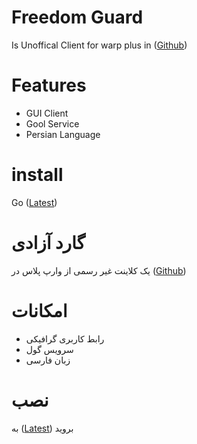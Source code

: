 # Freedom Guard
Is Unoffical Client for warp plus in ([Github](https://github.com/bepass-org/warp-plus))
# Features
* GUI Client
* Gool Service
* Persian Language
# install 
 Go ([Latest](https://github.com/fwldom/Freedom-Guard/releases/latest))
# گارد آزادی
یک کلاینت غیر رسمی از وارپ پلاس در ([Github](https://github.com/bepass-org/warp-plus))
# امکانات
* رابط کاربری گرافیکی
* سرویس گول
* زبان فارسی
# نصب 
 به ([Latest](https://github.com/fwldom/Freedom-Guard/releases/latest)) بروید
